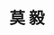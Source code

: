 ---
# Display name

title: 莫 毅
user_groups: ["Current Ph.D Students"]



organizations:
- name: 2012- co-supervised with Prof. Yunqing Huang

Interests:
- 

---